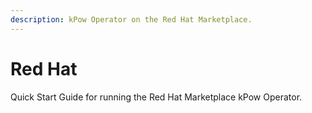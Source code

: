 ```yaml
---
description: kPow Operator on the Red Hat Marketplace.
---
```


# Red Hat

Quick Start Guide for running the Red Hat Marketplace kPow Operator.

